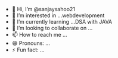 - 👋 Hi, I’m @sanjaysahoo21
- 👀 I’m interested in ...webdevelopment
- 🌱 I’m currently learning ...DSA with JAVA
- 💞️ I’m looking to collaborate on ... 
- 📫 How to reach me ...
- 😄 Pronouns: ...
- ⚡ Fun fact: ...

<!---
sanjaysahoo21/sanjaysahoo21 is a ✨ special ✨ repository because its `README.md` (this file) appears on your GitHub profile.
You can click the Preview link to take a look at your changes.
--->
